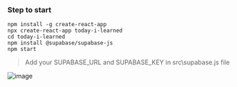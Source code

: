 ### Step to start

```
npm install -g create-react-app
npx create-react-app today-i-learned
cd today-i-learned
npm install @supabase/supabase-js
npm start
```

> Add your SUPABASE_URL and SUPABASE_KEY in src\supabase.js file



![image](https://github.com/sidd6p/today-l-learned/assets/91800813/c3d1f2e8-a54a-4278-82c5-305fbc2aed02)

